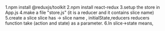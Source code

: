 1.npm install @reduxjs/toolkit
2.npm install react-redux
3.setup the store in App.js
4.make a file "store.js" (it is a reducer and it contains slice name)
5.create a slice
slice has -> slice name , initialState,reducers
 reducers function take (action and state) as a parameter.
6.In slice->state means,
